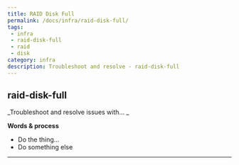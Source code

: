 ```yaml
---
title: RAID Disk Full
permalink: /docs/infra/raid-disk-full/
tags: 
 - infra
 - raid-disk-full
 - raid
 - disk
category: infra
description: Troubleshoot and resolve - raid-disk-full
---
```


## raid-disk-full  

_Troubleshoot and resolve issues with... _  

**Words & process**  
  * Do the thing...  
  * Do something else  
  
  
  
---
